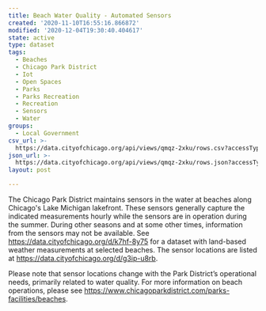 ```yaml
---
title: Beach Water Quality - Automated Sensors
created: '2020-11-10T16:55:16.866872'
modified: '2020-12-04T19:30:40.404617'
state: active
type: dataset
tags:
  - Beaches
  - Chicago Park District
  - Iot
  - Open Spaces
  - Parks
  - Parks Recreation
  - Recreation
  - Sensors
  - Water
groups:
  - Local Government
csv_url: >-
  https://data.cityofchicago.org/api/views/qmqz-2xku/rows.csv?accessType=DOWNLOAD
json_url: >-
  https://data.cityofchicago.org/api/views/qmqz-2xku/rows.json?accessType=DOWNLOAD
layout: post

---
```

The Chicago Park District maintains sensors in the water at beaches along Chicago's Lake Michigan lakefront. These sensors generally capture the indicated measurements hourly while the sensors are in operation during the summer.  During other seasons and at some other times, information from the sensors may not be available.  See https://data.cityofchicago.org/d/k7hf-8y75 for a dataset with land-based weather measurements at selected beaches.  The sensor locations are listed at https://data.cityofchicago.org/d/g3ip-u8rb.

Please note that sensor locations change with the Park District’s operational needs, primarily related to water quality. For more information on beach operations, please see https://www.chicagoparkdistrict.com/parks-facilities/beaches.
